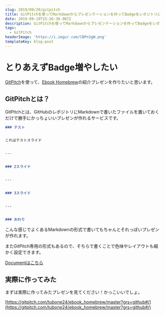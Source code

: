```yaml
---
slug: 2019/09/20/gitpitch
title: GitPitchを使ってMarkdownからプレゼンテーションを作ってBadgeをレポジトリに貼る
date: 2019-09-19T15:26:30.987Z
description: GitPitchを使ってMarkdownからプレゼンテーションを作ってBadgeをレポジトリに貼る
tags:
  - GitPitch
headerImage: 'https://i.imgur.com/CBPn3gW.png'
templateKey: blog-post
---
```

# とりあえずBadge増やしたい

[GitPitch](https://gitpitch.com/)を使って、[Ebook Homebrew](https://github.com/tubone24/ebook_homebrew)の紹介プレゼンを作りたいと思います。

## GitPitchとは？

GitPitchとは、GitHubのレポジトリにMarkdownで書いたファイルを置いておくだけで勝手にかっちょいいプレゼンが作れるサービスです。

```markdown
### テスト


これはテストスライド


---


### 2スライド


---


### 3スライド


---


### おわり
```

こんな感じでよくあるMarkdownの形式で書いてもちゃんとそれっぽいプレゼンが作れます。

またGitPitch専用の形式もあるので、そちらで書くことで色味やレイアウトも細かく設定できます。

[Documentはこちら](https://gitpitch.com/docs)

## 実際に作ってみた

まずは実際に作ってみたプレゼンを見てください！かっこいいでしょ。

[https://gitpitch.com/tubone24/ebook_homebrew/master?grs=github#/](https://gitpitch.com/tubone24/ebook_homebrew/master?grs=github#/)
